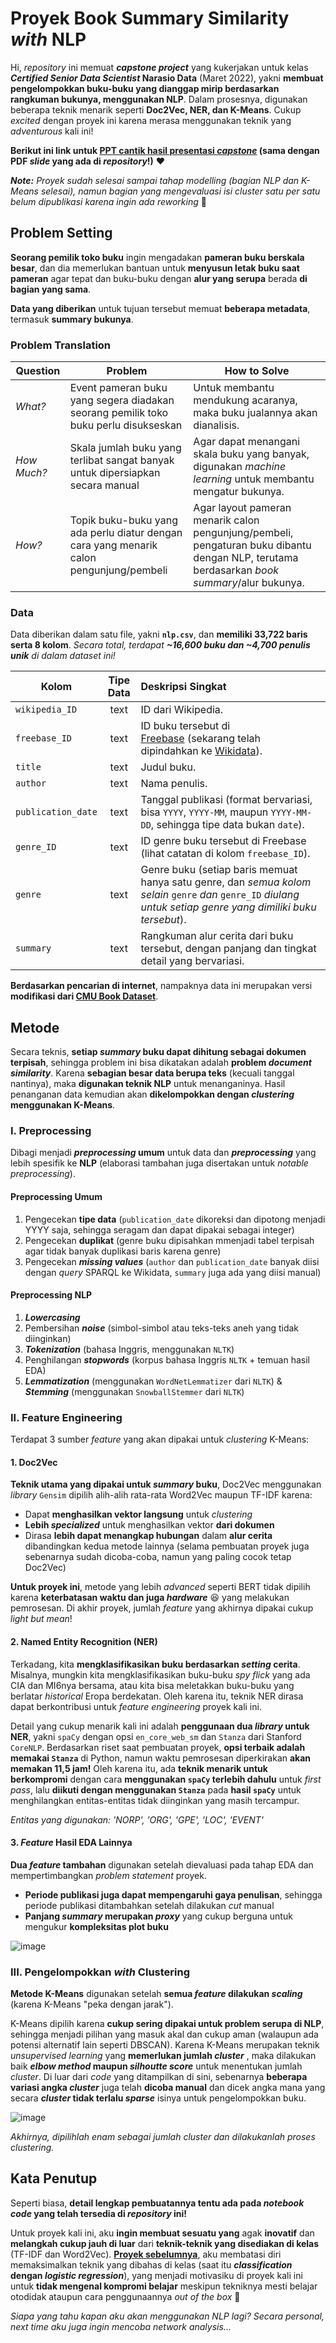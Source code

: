# Proyek Book Summary Similarity _with_ NLP

Hi, _repository_ ini memuat _**capstone project**_ yang kukerjakan untuk kelas **_Certified Senior Data Scientist_ Narasio Data** (Maret 2022), yakni **membuat pengelompokkan buku-buku yang dianggap mirip berdasarkan rangkuman bukunya, menggunakan NLP**. Dalam prosesnya, digunakan beberapa teknik menarik seperti **Doc2Vec, NER, dan K-Means**. Cukup _excited_ dengan proyek ini karena merasa menggunakan teknik yang _adventurous_ kali ini!

**Berikut ini link untuk [PPT cantik hasil presentasi _capstone_](https://drive.google.com/file/d/10-c2Gkyq8DTOTcNPX8itJ8ekK0c02CvF/view?usp=sharing) (sama dengan PDF _slide_ yang ada di _repository_!)** ❤️

_**Note:** Proyek sudah selesai sampai tahap modelling (bagian NLP dan K-Means selesai), namun bagian yang mengevaluasi isi cluster satu per satu belum dipublikasi karena ingin ada _reworking__ 🚧

## Problem Setting
**Seorang pemilik toko buku** ingin mengadakan **pameran buku berskala besar**, dan dia memerlukan bantuan untuk **menyusun letak buku saat pameran** agar tepat dan buku-buku dengan **alur yang serupa** berada **di bagian yang sama**.

**Data yang diberikan** untuk tujuan tersebut memuat **beberapa metadata**, termasuk **summary bukunya**.

### Problem Translation
| Question    | Problem                                                                                 | How to Solve |
| ----------- | --------------------------------------------------------------------------------------- | ------------ |
| _What?_     | Event pameran buku yang segera diadakan seorang pemilik toko buku perlu disukseskan     | Untuk membantu mendukung acaranya, maka buku jualannya akan dianalisis. |
| _How Much?_ | Skala jumlah buku yang terlibat sangat banyak untuk dipersiapkan secara manual          | Agar dapat menangani skala buku yang banyak, digunakan _machine learning_ untuk membantu mengatur bukunya. |
| _How?_      | Topik buku-buku yang ada perlu diatur dengan cara yang menarik calon pengunjung/pembeli | Agar layout pameran menarik calon pengunjung/pembeli, pengaturan buku dibantu dengan NLP, terutama berdasarkan _book summary_/alur bukunya. |

### Data
Data diberikan dalam satu file, yakni **`nlp.csv`**, dan **memiliki 33,722 baris serta 8 kolom**. 
_Secara total, terdapat **~16,600 buku dan ~4,700 penulis unik** di dalam dataset ini!_

| Kolom              | Tipe Data | Deskripsi Singkat |
| ------------------ | :-------: | :---------------- |
| `wikipedia_ID`     | text      | ID dari Wikipedia. |
| `freebase_ID`      | text      | ID buku tersebut di [Freebase](https://en.wikipedia.org/wiki/Freebase_(database)) (sekarang telah dipindahkan ke [Wikidata](https://www.wikidata.org)). |
| `title`            | text      | Judul buku. |
| `author`           | text      | Nama penulis. |
| `publication_date` | text      | Tanggal publikasi (format bervariasi, bisa `YYYY`, `YYYY-MM`, maupun `YYYY-MM-DD`, sehingga tipe data bukan `date`). |
| `genre_ID`         | text      | ID genre buku tersebut di Freebase (lihat catatan di kolom `freebase_ID`). |
| `genre`            | text      | Genre buku (setiap baris memuat hanya satu genre, dan _semua kolom selain_ `genre` _dan_ `genre_ID` _diulang untuk setiap genre yang dimiliki buku tersebut_). |
| `summary`          | text      | Rangkuman alur cerita dari buku tersebut, dengan panjang dan tingkat detail yang bervariasi. |

**Berdasarkan pencarian di internet**, nampaknya data ini merupakan versi **modifikasi dari [CMU Book Dataset](https://www.cs.cmu.edu/~dbamman/booksummaries.html)**.

## Metode
Secara teknis, **setiap _summary_ buku dapat dihitung sebagai dokumen terpisah**, sehingga problem ini bisa dikatakan adalah **problem _document similarity_**. Karena **sebagian besar data berupa teks** (kecuali tanggal nantinya), maka **digunakan teknik NLP** untuk menanganinya. Hasil penanganan data kemudian akan **dikelompokkan dengan _clustering_ menggunakan K-Means**.

### I. Preprocessing
Dibagi menjadi **_preprocessing_ umum** untuk data dan **_preprocessing_** yang lebih spesifik ke **NLP** (elaborasi tambahan juga disertakan untuk _notable preprocessing_).

#### Preprocessing Umum
1. Pengecekan **tipe data** (`publication_date` dikoreksi dan dipotong menjadi YYYY saja, sehingga seragam dan dapat dipakai sebagai integer)
2. Pengecekan **duplikat** (genre buku dipisahkan mmenjadi tabel terpisah agar tidak banyak duplikasi baris karena genre)
3. Pengecekan **_missing values_** (`author` dan `publication_date` banyak diisi dengan _query_ SPARQL ke Wikidata, `summary` juga ada yang diisi manual)

#### Preprocessing NLP
1. **_Lowercasing_**
2. Pembersihan **_noise_** (simbol-simbol atau teks-teks aneh yang tidak diinginkan)
3. **_Tokenization_** (bahasa Inggris, menggunakan `NLTK`)
4. Penghilangan **_stopwords_** (korpus bahasa Inggris `NLTK` + temuan hasil EDA)
5. **_Lemmatization_** (menggunakan `WordNetLemmatizer` dari `NLTK`) & **_Stemming_** (menggunakan `SnowballStemmer` dari `NLTK`)

### II. Feature Engineering
Terdapat 3 sumber _feature_ yang akan dipakai untuk _clustering_ K-Means:

#### 1. Doc2Vec
**Teknik utama yang dipakai untuk _summary_ buku**, Doc2Vec menggunakan _library_ `Gensim` dipilih alih-alih rata-rata Word2Vec maupun TF-IDF karena:
- Dapat **menghasilkan vektor langsung** untuk _clustering_
- **Lebih _specialized_** untuk menghasilkan vektor **dari dokumen**
- Dirasa **lebih dapat menangkap hubungan** dalam **alur cerita** dibandingkan kedua metode lainnya
(selama pembuatan proyek juga sebenarnya sudah dicoba-coba, namun yang paling cocok tetap Doc2Vec)

**Untuk proyek ini**, metode yang lebih _advanced_ seperti BERT tidak dipilih karena **keterbatasan waktu dan juga _hardware_** 😆 yang melakukan pemrosesan. Di akhir proyek, jumlah _feature_ yang akhirnya dipakai cukup _light but mean_!

#### 2. Named Entity Recognition (NER)
Terkadang, kita **mengklasifikasikan buku berdasarkan _setting_ cerita**. Misalnya, mungkin kita mengklasifikasikan buku-buku _spy flick_ yang ada CIA dan MI6nya bersama, atau kita bisa meletakkan buku-buku yang berlatar _historical_ Eropa berdekatan. Oleh karena itu, teknik NER dirasa dapat berkontribusi untuk _feature engineering_ proyek kali ini. 

Detail yang cukup menarik kali ini adalah **penggunaan dua _library_ untuk NER**, yakni `spaCy` dengan opsi `en_core_web_sm` dan `Stanza` dari Stanford `CoreNLP`. Berdasarkan riset saat pembuatan proyek, **opsi terbaik adalah memakai `Stanza`** di Python, namun waktu pemrosesan diperkirakan **akan memakan 11,5 jam!** Oleh karena itu, ada **teknik menarik untuk berkompromi** dengan cara **menggunakan `spaCy` terlebih dahulu** untuk _first pass_, lalu **diikuti dengan menggunakan `Stanza`** pada **hasil `spaCy`** untuk menghilangkan entitas-entitas tidak diinginkan yang masih tercampur. 

_Entitas yang digunakan: 'NORP', 'ORG', 'GPE', 'LOC', 'EVENT'_

#### 3. _Feature_ Hasil EDA Lainnya
**Dua _feature_ tambahan** digunakan setelah dievaluasi pada tahap EDA dan mempertimbangkan _problem statement_ proyek.
- **Periode publikasi juga dapat mempengaruhi gaya penulisan**, sehingga periode publikasi ditambahkan setelah dilakukan _cut_ manual
- **Panjang _summary_ merupakan _proxy_** yang cukup berguna untuk mengukur **kompleksitas plot buku**

![image](https://github.com/feliciasanm/bpi-etl-de/assets/47961812/3c31a7c3-a6bf-4e7d-971d-0c3cdbe6a825)


### III. Pengelompokkan _with_ Clustering
**Metode K-Means** digunakan setelah **semua _feature_ dilakukan _scaling_** (karena K-Means "peka dengan jarak"). 

K-Means dipilih karena **cukup sering dipakai untuk problem serupa di NLP**, sehingga menjadi pilihan yang masuk akal dan cukup aman (walaupun ada potensi alternatif lain seperti DBSCAN). Karena K-Means merupakan teknik _unsupervised learning_ yang **memerlukan jumlah _cluster_** , maka dilakukan baik **_elbow method_ maupun _silhoutte score_** untuk menentukan jumlah _cluster_. Di luar dari _code_ yang ditampilkan di sini, sebenarnya **beberapa variasi angka _cluster_** juga telah **dicoba manual** dan dicek angka mana yang secara **_cluster_ tidak terlalu _sparse_** isinya untuk pengelompokkan buku. 

![image](https://github.com/feliciasanm/bpi-etl-de/assets/47961812/d280ce2a-3ec6-46b2-8d86-e73fd9887798)

_Akhirnya, dipilihlah enam sebagai jumlah _cluster_ dan dilakukanlah proses _clustering_._

## Kata Penutup
Seperti biasa, **detail lengkap pembuatannya tentu ada pada _notebook code_ yang telah tersedia di _repository_ ini!** 

Untuk proyek kali ini, aku **ingin membuat sesuatu yang** agak **inovatif** dan **melangkah cukup jauh di luar** dari **teknik-teknik yang disediakan di kelas** (TF-IDF dan Word2Vec). **[Proyek sebelumnya](https://github.com/feliciasanm/machine-learning-npl)**, aku membatasi diri memaksimalkan teknik yang dibahas di kelas (saat itu **_classification_ dengan _logistic regression_**), yang menjadi motivasiku di proyek kali ini untuk **tidak mengenal kompromi belajar** meskipun tekniknya mesti belajar otodidak ataupun cara penggunaannya _out of the box_ 🤣

_Siapa yang tahu kapan aku akan menggunakan NLP lagi? Secara personal, _next time_ aku juga ingin mencoba _network analysis_..._